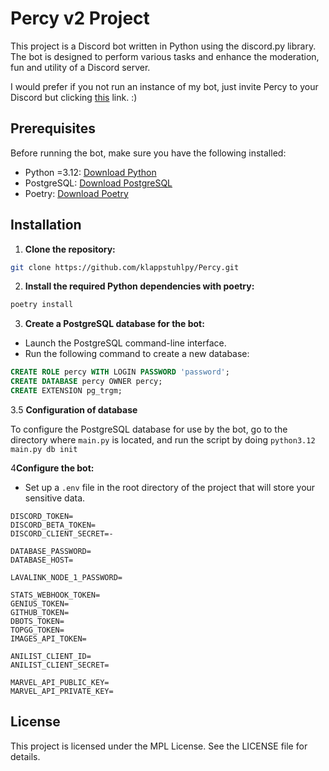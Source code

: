 # Percy v2 Project

This project is a Discord bot written in Python using the discord.py library. The bot is designed to perform various tasks and enhance the moderation, fun and utility of a Discord server.

I would prefer if you not run an instance of my bot, just invite Percy to your Discord but clicking [this](https://discord.com/api/oauth2/authorize?client_id=1070054930125176923&permissions=1480988813527&scope=bot%20applications.commands) link. :)

## Prerequisites

Before running the bot, make sure you have the following installed:

- Python =3.12: [Download Python](https://www.python.org/downloads/)
- PostgreSQL: [Download PostgreSQL](https://www.postgresql.org/download/)
- Poetry: [Download Poetry](https://python-poetry.org/docs/)

## Installation

1. **Clone the repository:**

```bash
git clone https://github.com/klappstuhlpy/Percy.git
```

2. **Install the required Python dependencies with poetry:**

```bash
poetry install
```

3. **Create a PostgreSQL database for the bot:**

- Launch the PostgreSQL command-line interface.
- Run the following command to create a new database:

```sql
CREATE ROLE percy WITH LOGIN PASSWORD 'password';
CREATE DATABASE percy OWNER percy;
CREATE EXTENSION pg_trgm;
```

3.5 **Configuration of database**

To configure the PostgreSQL database for use by the bot, go to the directory where `main.py` is located, and run the script by doing `python3.12 main.py db init`

4**Configure the bot:**

- Set up a ``.env`` file in the root directory of the project that will store your sensitive data.

```env
DISCORD_TOKEN=
DISCORD_BETA_TOKEN=
DISCORD_CLIENT_SECRET=-

DATABASE_PASSWORD=
DATABASE_HOST=

LAVALINK_NODE_1_PASSWORD=

STATS_WEBHOOK_TOKEN=
GENIUS_TOKEN=
GITHUB_TOKEN=
DBOTS_TOKEN=
TOPGG_TOKEN=
IMAGES_API_TOKEN=

ANILIST_CLIENT_ID=
ANILIST_CLIENT_SECRET=

MARVEL_API_PUBLIC_KEY=
MARVEL_API_PRIVATE_KEY=
```

## License

This project is licensed under the MPL License. See the LICENSE file for details.
